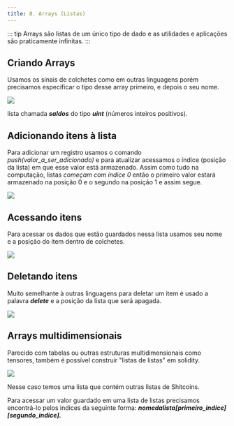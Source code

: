 ```yaml
---
title: 8. Arrays (Listas)
---
```

::: tip
  Arrays são listas de um único tipo de dado e as utilidades e aplicações são
  praticamente infinitas.
:::

## Criando Arrays

Usamos os sinais de colchetes como em outras linguagens porém precisamos especificar o tipo desse array primeiro, e depois o seu nome.

![](<../assets/image(92).png>)

lista chamada _**saldos**_ do tipo _**uint**_ (números inteiros positivos).

## Adicionando itens à lista

Para adicionar um registro usamos o comando _push(valor\_a\_ser\_adicionado)_ e para atualizar acessamos o índice (posição da lista) em que esse valor está armazenado. Assim como tudo na computação, listas _começam com índice 0_ então o primeiro valor estará armazenado na posição 0 e o segundo na posição 1 e assim segue.

![](<../assets/image(51).png>)

## Acessando itens

Para acessar os dados que estão guardados nessa lista usamos seu nome e a posição do item dentro de colchetes.

![](<../assets/image(59).png>)

## Deletando itens

Muito semelhante à outras linguagens para deletar um item é usado a palavra _**delete**_ e a posição da lista que será apagada.

![](<../assets/image(8).png>)

## Arrays multidimensionais

Parecido com tabelas ou outras estruturas multidimensionais como tensores, também é possível construir "listas de listas" em solidity.

![](<../assets/image(84).png>)

Nesse caso temos uma lista que contém outras listas de Shitcoins.

Para acessar um valor guardado em uma lista de listas precisamos encontrá-lo pelos indices da seguinte forma: _**nomedalista\[primeiro\_indice]\[segundo\_indice].**_
